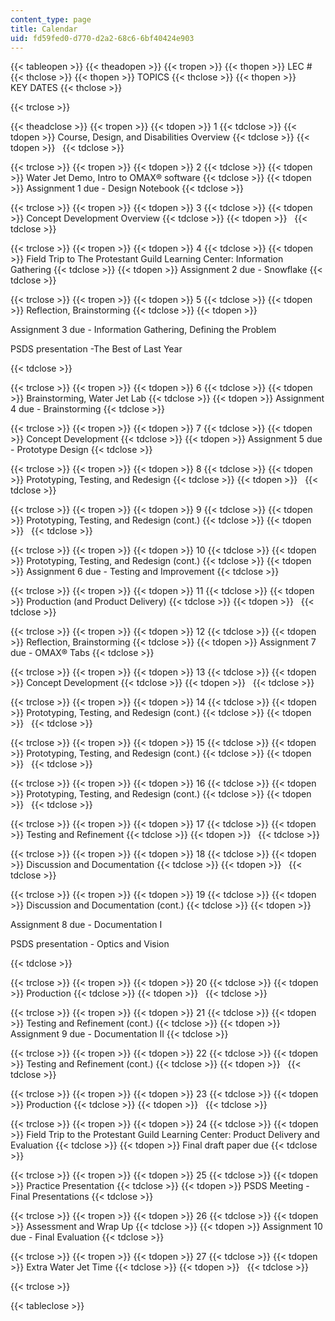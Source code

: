 ```yaml
---
content_type: page
title: Calendar
uid: fd59fed0-d770-d2a2-68c6-6bf40424e903
---
```


{{< tableopen >}}
{{< theadopen >}}
{{< tropen >}}
{{< thopen >}}
LEC #
{{< thclose >}}
{{< thopen >}}
TOPICS
{{< thclose >}}
{{< thopen >}}
KEY DATES
{{< thclose >}}

{{< trclose >}}

{{< theadclose >}}
{{< tropen >}}
{{< tdopen >}}
1
{{< tdclose >}}
{{< tdopen >}}
Course, Design, and Disabilities Overview
{{< tdclose >}}
{{< tdopen >}}
 
{{< tdclose >}}

{{< trclose >}}
{{< tropen >}}
{{< tdopen >}}
2
{{< tdclose >}}
{{< tdopen >}}
Water Jet Demo, Intro to OMAX® software
{{< tdclose >}}
{{< tdopen >}}
Assignment 1 due - Design Notebook
{{< tdclose >}}

{{< trclose >}}
{{< tropen >}}
{{< tdopen >}}
3
{{< tdclose >}}
{{< tdopen >}}
Concept Development Overview
{{< tdclose >}}
{{< tdopen >}}
 
{{< tdclose >}}

{{< trclose >}}
{{< tropen >}}
{{< tdopen >}}
4
{{< tdclose >}}
{{< tdopen >}}
Field Trip to The Protestant Guild Learning Center: Information Gathering
{{< tdclose >}}
{{< tdopen >}}
Assignment 2 due - Snowflake
{{< tdclose >}}

{{< trclose >}}
{{< tropen >}}
{{< tdopen >}}
5
{{< tdclose >}}
{{< tdopen >}}
Reflection, Brainstorming
{{< tdclose >}}
{{< tdopen >}}


Assignment 3 due - Information Gathering, Defining the Problem

PSDS presentation -The Best of Last Year


{{< tdclose >}}

{{< trclose >}}
{{< tropen >}}
{{< tdopen >}}
6
{{< tdclose >}}
{{< tdopen >}}
Brainstorming, Water Jet Lab
{{< tdclose >}}
{{< tdopen >}}
Assignment 4 due - Brainstorming
{{< tdclose >}}

{{< trclose >}}
{{< tropen >}}
{{< tdopen >}}
7
{{< tdclose >}}
{{< tdopen >}}
Concept Development
{{< tdclose >}}
{{< tdopen >}}
Assignment 5 due - Prototype Design
{{< tdclose >}}

{{< trclose >}}
{{< tropen >}}
{{< tdopen >}}
8
{{< tdclose >}}
{{< tdopen >}}
Prototyping, Testing, and Redesign
{{< tdclose >}}
{{< tdopen >}}
 
{{< tdclose >}}

{{< trclose >}}
{{< tropen >}}
{{< tdopen >}}
9
{{< tdclose >}}
{{< tdopen >}}
Prototyping, Testing, and Redesign (cont.)
{{< tdclose >}}
{{< tdopen >}}
 
{{< tdclose >}}

{{< trclose >}}
{{< tropen >}}
{{< tdopen >}}
10
{{< tdclose >}}
{{< tdopen >}}
Prototyping, Testing, and Redesign (cont.)
{{< tdclose >}}
{{< tdopen >}}
Assignment 6 due - Testing and Improvement
{{< tdclose >}}

{{< trclose >}}
{{< tropen >}}
{{< tdopen >}}
11
{{< tdclose >}}
{{< tdopen >}}
Production (and Product Delivery)
{{< tdclose >}}
{{< tdopen >}}
 
{{< tdclose >}}

{{< trclose >}}
{{< tropen >}}
{{< tdopen >}}
12
{{< tdclose >}}
{{< tdopen >}}
Reflection, Brainstorming
{{< tdclose >}}
{{< tdopen >}}
Assignment 7 due - OMAX® Tabs
{{< tdclose >}}

{{< trclose >}}
{{< tropen >}}
{{< tdopen >}}
13
{{< tdclose >}}
{{< tdopen >}}
Concept Development
{{< tdclose >}}
{{< tdopen >}}
 
{{< tdclose >}}

{{< trclose >}}
{{< tropen >}}
{{< tdopen >}}
14
{{< tdclose >}}
{{< tdopen >}}
Prototyping, Testing, and Redesign (cont.)
{{< tdclose >}}
{{< tdopen >}}
 
{{< tdclose >}}

{{< trclose >}}
{{< tropen >}}
{{< tdopen >}}
15
{{< tdclose >}}
{{< tdopen >}}
Prototyping, Testing, and Redesign (cont.)
{{< tdclose >}}
{{< tdopen >}}
 
{{< tdclose >}}

{{< trclose >}}
{{< tropen >}}
{{< tdopen >}}
16
{{< tdclose >}}
{{< tdopen >}}
Prototyping, Testing, and Redesign (cont.)
{{< tdclose >}}
{{< tdopen >}}
 
{{< tdclose >}}

{{< trclose >}}
{{< tropen >}}
{{< tdopen >}}
17
{{< tdclose >}}
{{< tdopen >}}
Testing and Refinement
{{< tdclose >}}
{{< tdopen >}}
 
{{< tdclose >}}

{{< trclose >}}
{{< tropen >}}
{{< tdopen >}}
18
{{< tdclose >}}
{{< tdopen >}}
Discussion and Documentation
{{< tdclose >}}
{{< tdopen >}}
 
{{< tdclose >}}

{{< trclose >}}
{{< tropen >}}
{{< tdopen >}}
19
{{< tdclose >}}
{{< tdopen >}}
Discussion and Documentation (cont.)
{{< tdclose >}}
{{< tdopen >}}


Assignment 8 due - Documentation I

PSDS presentation - Optics and Vision


{{< tdclose >}}

{{< trclose >}}
{{< tropen >}}
{{< tdopen >}}
20
{{< tdclose >}}
{{< tdopen >}}
Production
{{< tdclose >}}
{{< tdopen >}}
 
{{< tdclose >}}

{{< trclose >}}
{{< tropen >}}
{{< tdopen >}}
21
{{< tdclose >}}
{{< tdopen >}}
Testing and Refinement (cont.)
{{< tdclose >}}
{{< tdopen >}}
Assignment 9 due - Documentation II
{{< tdclose >}}

{{< trclose >}}
{{< tropen >}}
{{< tdopen >}}
22
{{< tdclose >}}
{{< tdopen >}}
Testing and Refinement (cont.)
{{< tdclose >}}
{{< tdopen >}}
 
{{< tdclose >}}

{{< trclose >}}
{{< tropen >}}
{{< tdopen >}}
23
{{< tdclose >}}
{{< tdopen >}}
Production
{{< tdclose >}}
{{< tdopen >}}
 
{{< tdclose >}}

{{< trclose >}}
{{< tropen >}}
{{< tdopen >}}
24
{{< tdclose >}}
{{< tdopen >}}
Field Trip to the Protestant Guild Learning Center: Product Delivery and Evaluation
{{< tdclose >}}
{{< tdopen >}}
Final draft paper due
{{< tdclose >}}

{{< trclose >}}
{{< tropen >}}
{{< tdopen >}}
25
{{< tdclose >}}
{{< tdopen >}}
Practice Presentation
{{< tdclose >}}
{{< tdopen >}}
PSDS Meeting - Final Presentations
{{< tdclose >}}

{{< trclose >}}
{{< tropen >}}
{{< tdopen >}}
26
{{< tdclose >}}
{{< tdopen >}}
Assessment and Wrap Up
{{< tdclose >}}
{{< tdopen >}}
Assignment 10 due - Final Evaluation
{{< tdclose >}}

{{< trclose >}}
{{< tropen >}}
{{< tdopen >}}
27
{{< tdclose >}}
{{< tdopen >}}
Extra Water Jet Time
{{< tdclose >}}
{{< tdopen >}}
 
{{< tdclose >}}

{{< trclose >}}

{{< tableclose >}}